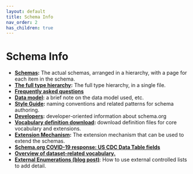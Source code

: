 ```yaml
---
layout: default
title: Schema Info
nav_order: 2
has_children: true
---
```


# Schema Info
*   **[Schemas](/SchemaInfo/schemas.html):** The actual schemas, arranged in a hierarchy, with a page for each item in the schema.
*   **[The full type hierarchy](https://schema.org/docs/full.html):** The full type hierarchy, in a single file.
*   **[Frequently asked questions](/SchemaInfo/faq.html)**
*   **[Data model](/SchemaInfo/datamodel.html):** a brief note on the data model used, etc.
*   **[Style Guide](/SchemaInfo/styleguide.html):** naming conventions and related patterns for schema authoring.
*   **[Developers](/Developers/developers.html):** developer-oriented information about schema.org
*   **[Vocabulary definition download](/Developers/download.html):** download definition files for core vocabulary and extensions.
*   **[Extension Mechanism](/SchemaInfo/extension.html):** The extension mechanism that can be used to extend the schemas.
*   **[Schema.org COVID-19 response: US CDC Data Table fields](/SchemaInfo/cdc-covid.html)**
*   **[Overview of dataset-related vocabulary.](/SchemaInfo/data-and-datasets.html)**
*   **[External Enumerations (blog post)](http://blog.schema.org/2012/05/schemaorg-markup-for-external-lists.html)**: How to use external controlled lists to add detail.
